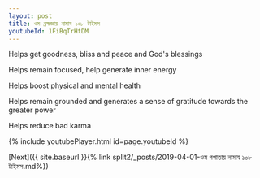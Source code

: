 ```yaml
---
layout: post
title: ওম ব্রহ্মজ্ঞায় নামায ১০৮ টাইমস
youtubeId: 1FiBqTrHtDM
---
```

 
 
Helps get goodness, bliss and peace and God's blessings
 
Helps remain focused, help generate inner energy 
 
Helps boost physical and mental health 
 
Helps remain grounded and generates a sense of gratitude towards the greater power 
 
Helps reduce bad karma
 
 
 
 


{% include youtubePlayer.html id=page.youtubeId %}
 
[Next]({{ site.baseurl }}{% link  split2/_posts/2019-04-01-ওম গপাতায় নামায ১০৮ টাইমস.md%})
 
